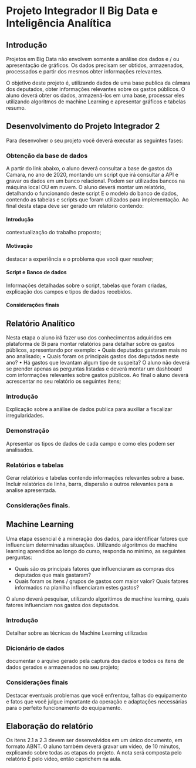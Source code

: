 # Projeto Integrador II Big Data e Inteligência Analítica

## Introdução
Projetos em Big Data não envolvem somente a análise dos dados e / ou apresentação de gráficos. Os dados precisam ser obtidos, armazenados, processados e 
partir dos mesmos obter informações relevantes. 

O objetivo deste projeto é, utilizando dados de uma base publica da câmara dos deputados, obter informações relevantes sobre os gastos públicos. O aluno deverá obter os dados, armazená-los em uma base, processar eles utilizando algoritmos de machine Learning e apresentar gráficos e tabelas resumo. 

## Desenvolvimento do Projeto Integrador 2
 
Para desenvolver o seu projeto você deverá executar as seguintes fases:

### Obtenção da base de dados

A partir do link abaixo, o aluno deverá consultar a base de gastos da Camara, no ano de 2020, montando um script que irá consultar a API e gravar os dados em um banco relacional. Podem ser utilizados bancos na máquina local OU em nuvem. O aluno deverá montar um relatório, detalhando o funcionando deste script E o modelo do banco de dados, contendo as tabelas e scripts que foram utilizados para implementação. Ao final desta etapa deve ser gerado um relatório contendo:

#### Introdução
contextualização do trabalho proposto;

#### Motivação 
destacar a experiência e o problema que você quer resolver;

#### Script e Banco de dados 
Informações detalhadas sobre o script, tabelas que foram criadas, explicação dos campos e tipos de dados recebidos. 

#### Considerações finais

## Relatório Analítico
Nesta etapa o aluno irá fazer uso dos conhecimentos adquiridos em 
plataforma de Bi para montar relatórios para detalhar sobre os gastos públicos,
apresentando por exemplo:
• Quais deputados gastaram mais no ano analisado;
• Quais foram os principais gastos dos deputados neste ano?
• Há gastos que levantam algum tipo de suspeita?
O aluno não deverá se prender apenas as perguntas listadas e deverá montar um 
dashboard com informações relevantes sobre gastos públicos. Ao final o aluno deverá 
acrescentar no seu relatório os seguintes itens;

### Introdução 
Explicação sobre a análise de dados publica para auxiliar a fiscalizar irregularidades. 

### Demonstração 
Apresentar os tipos de dados de cada campo e como eles podem ser analisados. 

### Relatórios e tabelas 
Gerar relatórios e tabelas contendo informações relevantes sobre a base. Incluir relatórios de linha, barra, dispersão e outros relevantes para a analise apresentada. 

### Considerações finais.

## Machine Learning
Uma etapa essencial é a mineração dos dados, para identificar fatores que influenciam determinadas situações. Utilizando algoritmos de machine learning aprendidos ao longo do curso, responda no mínimo, as seguintes perguntas:

- Quais são os principais fatores que influenciaram as compras dos deputados que mais gastaram?
- Quais foram os itens / grupos de gastos com maior valor? Quais fatores informados na planilha influenciaram estes gastos?

O aluno deverá pesquisar, utilizando algoritimos de machine learning, quais fatores influenciam nos gastos dos deputados. 

### Introdução 
Detalhar sobre as técnicas de Machine Learning utilizadas

### Dicionário de dados
documentar o arquivo gerado pela captura dos dados e todos os itens de dados gerados e armazenados no seu projeto;

### Considerações finais
Destacar eventuais problemas que você enfrentou, falhas do equipamento e fatos que você julgue importante da operação e adaptações necessárias para o perfeito funcionamento do equipamento.

## Elaboração do relatório
Os itens 2.1 a 2.3 devem ser desenvolvidos em um único documento, em formato ABNT. O aluno também deverá gravar um vídeo, de 10 minutos, explicando sobre todas as etapas do projeto. A nota será composta pelo relatório E pelo vídeo, então caprichem na aula.